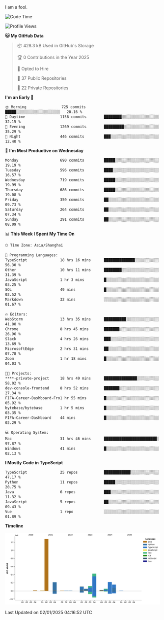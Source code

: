 I am a fool.

<!--START_SECTION:waka-->
![Code Time](http://img.shields.io/badge/Code%20Time-2%2C367%20hrs%2024%20mins-blue)

![Profile Views](http://img.shields.io/badge/Profile%20Views-0-blue)

**🐱 My GitHub Data** 

> 📦 428.3 kB Used in GitHub's Storage 
 > 
> 🏆 0 Contributions in the Year 2025
 > 
> 💼 Opted to Hire
 > 
> 📜 37 Public Repositories 
 > 
> 🔑 22 Private Repositories 
 > 
**I'm an Early 🐤** 

```text
🌞 Morning                725 commits         █████░░░░░░░░░░░░░░░░░░░░   20.16 % 
🌆 Daytime                1156 commits        ████████░░░░░░░░░░░░░░░░░   32.15 % 
🌃 Evening                1269 commits        █████████░░░░░░░░░░░░░░░░   35.29 % 
🌙 Night                  446 commits         ███░░░░░░░░░░░░░░░░░░░░░░   12.40 % 
```
📅 **I'm Most Productive on Wednesday** 

```text
Monday                   690 commits         █████░░░░░░░░░░░░░░░░░░░░   19.19 % 
Tuesday                  596 commits         ████░░░░░░░░░░░░░░░░░░░░░   16.57 % 
Wednesday                719 commits         █████░░░░░░░░░░░░░░░░░░░░   19.99 % 
Thursday                 686 commits         █████░░░░░░░░░░░░░░░░░░░░   19.08 % 
Friday                   350 commits         ██░░░░░░░░░░░░░░░░░░░░░░░   09.73 % 
Saturday                 264 commits         ██░░░░░░░░░░░░░░░░░░░░░░░   07.34 % 
Sunday                   291 commits         ██░░░░░░░░░░░░░░░░░░░░░░░   08.09 % 
```


📊 **This Week I Spent My Time On** 

```text
🕑︎ Time Zone: Asia/Shanghai

💬 Programming Languages: 
TypeScript               18 hrs 16 mins      ██████████████░░░░░░░░░░░   56.30 % 
Other                    10 hrs 11 mins      ████████░░░░░░░░░░░░░░░░░   31.39 % 
JavaScript               1 hr 3 mins         █░░░░░░░░░░░░░░░░░░░░░░░░   03.25 % 
SQL                      49 mins             █░░░░░░░░░░░░░░░░░░░░░░░░   02.52 % 
Markdown                 32 mins             ░░░░░░░░░░░░░░░░░░░░░░░░░   01.67 % 

🔥 Editors: 
WebStorm                 13 hrs 35 mins      ██████████░░░░░░░░░░░░░░░   41.88 % 
Chrome                   8 hrs 45 mins       ███████░░░░░░░░░░░░░░░░░░   26.96 % 
Slack                    4 hrs 26 mins       ███░░░░░░░░░░░░░░░░░░░░░░   13.69 % 
MicrosoftEdge            2 hrs 31 mins       ██░░░░░░░░░░░░░░░░░░░░░░░   07.78 % 
Zoom                     1 hr 18 mins        █░░░░░░░░░░░░░░░░░░░░░░░░   04.03 % 

🐱‍💻 Projects: 
****-private-project     18 hrs 49 mins      ███████████████░░░░░░░░░░   58.02 % 
dev-console-frontend     8 hrs 52 mins       ███████░░░░░░░░░░░░░░░░░░   27.34 % 
FIFA-Career-Dashboard-Fro1 hr 55 mins        █░░░░░░░░░░░░░░░░░░░░░░░░   05.92 % 
bytebase/bytebase        1 hr 5 mins         █░░░░░░░░░░░░░░░░░░░░░░░░   03.35 % 
FIFA-Career-Dashboard    44 mins             █░░░░░░░░░░░░░░░░░░░░░░░░   02.29 % 

💻 Operating System: 
Mac                      31 hrs 46 mins      ████████████████████████░   97.87 % 
Windows                  41 mins             █░░░░░░░░░░░░░░░░░░░░░░░░   02.13 % 
```

**I Mostly Code in TypeScript** 

```text
TypeScript               25 repos            ████████████░░░░░░░░░░░░░   47.17 % 
Python                   11 repos            █████░░░░░░░░░░░░░░░░░░░░   20.75 % 
Java                     6 repos             ███░░░░░░░░░░░░░░░░░░░░░░   11.32 % 
JavaScript               5 repos             ██░░░░░░░░░░░░░░░░░░░░░░░   09.43 % 
Vue                      1 repo              ░░░░░░░░░░░░░░░░░░░░░░░░░   01.89 % 
```



**Timeline**

![Lines of Code chart](https://raw.githubusercontent.com/VeejaLiu/VeejaLiu/master/assets/bar_graph.png)


 Last Updated on 02/01/2025 04:16:52 UTC
<!--END_SECTION:waka-->
